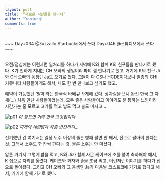 ```yaml
---
layout: post
title:  “새로운 사람들을 만나다”
author: "Yoojung"
comments: true
---
```

<br>
~~~
Day+034 @Suzzallo Starbucks에서 쓰다
Day+046 @스튜디오에서 쓰다
~~~

<br>
<br>

오전/점심에는 이런저런 일처리를 하다가 저녁에 K와 함께 K의 친구들을 만나기로 했다. K가 친하게 지내는 CH 오빠의 생일이라 파티 겸 만나기로 했고, 거기에 K의 친구 Ji와 CH 오빠의 동생인 Ja도 오기로 했다. 그들이 다 CS나 HCDE이다보니 일종의 CHI 커뮤니티 사람들이기도 해서, 나도 한 번 만나보고 싶기도 했고. 

예약이 가능했던 ‘팔미’라는 한국식 바베큐 가게에 갔다. 상차림을 보니 완전 한국 그 자체(...) 처음 만난 사람들이었는데, 모두 좋은 사람들이고 이야기도 잘 통하는 느낌이라 시간가는 줄 모르고 고기를 먹고 밥도 먹고 술도 마시고...

![p01]({{site.url}}/assets/2018-03-30-p01.JPG)
_이 정도면 거의 한국 고깃집이다_

![p02]({{site.url}}/assets/2018-03-30-p02.JPG)
_찌개와 계란찜과 각종 반찬까지..._

신기했던 건 여기서는 일정 도수 이상의 술은 병째 팔면 안 돼서, 잔으로 팔아야 한다는 것. 그래서 소주도 한 잔씩 판다는 것. 물론 소주는 안 마셨다.

암튼 거기서 그렇게 밥을 먹고, K와 Ji가 함께 사온 케이크에 초를 붙여 축하해야 해서, K 집으로 자리를 옮겼다. 케이크와 과자와 술을 조금 먹고, 이런저런 이야기를 하다가 집으로 돌아왔다. 그리고 CH 오빠와 그 동생인 Ja가 다음날 코스트코에 가기로 했다고 해서, 거기에 함께 가기로 했다.







